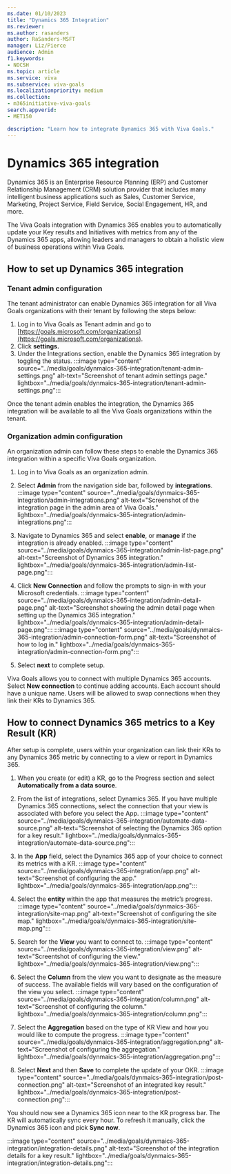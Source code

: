 ```yaml
---
ms.date: 01/10/2023
title: "Dynamics 365 Integration"
ms.reviewer: 
ms.author: rasanders
author: RaSanders-MSFT
manager: Liz/Pierce
audience: Admin
f1.keywords:
- NOCSH
ms.topic: article
ms.service: viva
ms.subservice: viva-goals
ms.localizationpriority: medium
ms.collection:  
- m365initiative-viva-goals
search.appverid:
- MET150

description: "Learn how to integrate Dynamics 365 with Viva Goals."
---
```


# Dynamics 365 integration

Dynamics 365 is an Enterprise Resource Planning (ERP) and Customer Relationship Management (CRM) solution provider that includes many intelligent business applications such as Sales, Customer Service, Marketing, Project Service, Field Service, Social Engagement, HR, and more.

The Viva Goals integration with Dynamics 365 enables you to automatically update your Key results and Initiatives with metrics from any of the Dynamics 365 apps, allowing leaders and managers to obtain a holistic view of business operations within Viva Goals. 
  
## How to set up Dynamics 365 integration 

### Tenant admin configuration 

The tenant administrator can enable Dynamics 365 integration for all Viva Goals organizations with their tenant by following the steps below:  

1. Log in to Viva Goals as Tenant admin and go to [https://goals.microsoft.com/organizations](https://goals.microsoft.com/organizations).
1. Click **settings.**
1. Under the Integrations section, enable the Dynamics 365 integration by toggling the status. 
 :::image type="content" source="../media/goals/dynmaics-365-integration/tenant-admin-settings.png" alt-text="Screenshot of tenant admin settings page." lightbox="../media/goals/dynmaics-365-integration/tenant-admin-settings.png":::

Once the tenant admin enables the integration, the Dynamics 365 integration will be available to all the Viva Goals organizations within the tenant.

### Organization admin configuration

An organization admin can follow these steps to enable the Dynamics 365 integration within a specific Viva Goals organization.

1. Log in to Viva Goals as an organization admin.

2. Select **Admin** from the navigation side bar, followed by **integrations**.
 :::image type="content" source="../media/goals/dynmaics-365-integration/admin-integrations.png" alt-text="Screenshot of the integration page in the admin area of Viva Goals." lightbox="../media/goals/dynmaics-365-integration/admin-integrations.png":::

3. Navigate to Dynamics 365 and select **enable**, or **manage** if the integration is already enabled.
 :::image type="content" source="../media/goals/dynmaics-365-integration/admin-list-page.png" alt-text="Screenshot of Dynamics 365 integration." lightbox="../media/goals/dynmaics-365-integration/admin-list-page.png":::

4. Click **New Connection** and follow the prompts to sign-in with your Microsoft credentials.
 :::image type="content" source="../media/goals/dynmaics-365-integration/admin-detail-page.png" alt-text="Screenshot showing the admin detail page when setting up the Dynamics 365 integration." lightbox="../media/goals/dynmaics-365-integration/admin-detail-page.png":::
 :::image type="content" source="../media/goals/dynmaics-365-integration/admin-connection-form.png" alt-text="Screenshot of how to log in." lightbox="../media/goals/dynmaics-365-integration/admin-connection-form.png":::

5. Select **next** to complete setup.

Viva Goals allows you to connect with multiple Dynamics 365 accounts. Select **New connection** to continue adding accounts. Each account should have a unique name. Users will be allowed to swap connections when they link their KRs to Dynamics 365.

## How to connect Dynamics 365 metrics to a Key Result (KR)

After setup is complete, users within your organization can link their KRs to any Dynamics 365 metric by connecting to a view or report in Dynamics 365.

1. When you create (or edit) a KR, go to the Progress section and select **Automatically from a data source**.
 
2. From the list of integrations, select Dynamics 365. If you have multiple Dynamics 365 connections, select the connection that your view is associated with before you select the App.
 :::image type="content" source="../media/goals/dynmaics-365-integration/automate-data-source.png" alt-text="Screenshot of selecting the Dynamics 365 option for a key result." lightbox="../media/goals/dynmaics-365-integration/automate-data-source.png":::

3. In the **App** field, select the Dynamics 365 app of your choice to connect its metrics with a KR.
 :::image type="content" source="../media/goals/dynmaics-365-integration/app.png" alt-text="Screenshot of configuring the app." lightbox="../media/goals/dynmaics-365-integration/app.png":::

4. Select the **entity** within the app that measures the metric’s progress.
 :::image type="content" source="../media/goals/dynmaics-365-integration/site-map.png" alt-text="Screenshot of configuring the site map." lightbox="../media/goals/dynmaics-365-integration/site-map.png":::

5. Search for the **View** you want to connect to.
 :::image type="content" source="../media/goals/dynmaics-365-integration/view.png" alt-text="Screentshot of configuring the view." lightbox="../media/goals/dynmaics-365-integration/view.png":::

6. Select the **Column** from the view you want to designate as the measure of success. The available fields will vary based on the configuration of the view you select.
 :::image type="content" source="../media/goals/dynmaics-365-integration/column.png" alt-text="Screenshot of configuring the column." lightbox="../media/goals/dynmaics-365-integration/column.png":::

7. Select the **Aggregation** based on the type of KR View and how you would like to compute the progress.
 :::image type="content" source="../media/goals/dynmaics-365-integration/aggregation.png" alt-text="Screenshot of configuring the aggregation." lightbox="../media/goals/dynmaics-365-integration/aggregation.png":::

8. Select **Next** and then **Save** to complete the update of your OKR.
 :::image type="content" source="../media/goals/dynmaics-365-integration/post-connection.png" alt-text="Screenshot of an integrated key result." lightbox="../media/goals/dynmaics-365-integration/post-connection.png":::

You should now see a Dynamics 365 icon near to the KR progress bar. The KR will automatically sync every hour. To refresh it manually, click the Dynamics 365 icon and pick **Sync now**.

:::image type="content" source="../media/goals/dynmaics-365-integration/integration-details.png" alt-text="Screenshot of the integration details for a key result." lightbox="../media/goals/dynmaics-365-integration/integration-details.png":::
